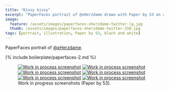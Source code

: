 ```yaml
---
title: "Kissy kissy"
excerpt: "PaperFaces portrait of @xHerzdame drawn with Paper by 53 on an iPad."
image: 
  feature: /assets/images/paperfaces-xherzdame-twitter-lg.jpg
  thumb: /assets/images/paperfaces-xherzdame-twitter-150.jpg
tags: [portrait, illustration, Paper by 53, black and white]
---
```


PaperFaces portrait of <a href="http://twitter.com/xHerzdame">@xHerzdame</a>.

{% include boilerplate/paperfaces-2.md %}

<figure class="half">
	<a href="{{ site.url }}/assets/images/paperfaces-xherzdame-process-1-lg.jpg"><img src="{{ site.url }}/assets/images/paperfaces-xherzdame-process-1-600.jpg" alt="Work in process screenshot"></a>
	<a href="{{ site.url }}/assets/images/paperfaces-xherzdame-process-2-lg.jpg"><img src="{{ site.url }}/assets/images/paperfaces-xherzdame-process-2-600.jpg" alt="Work in process screenshot"></a>
	<a href="{{ site.url }}/assets/images/paperfaces-xherzdame-process-3-lg.jpg"><img src="{{ site.url }}/assets/images/paperfaces-xherzdame-process-3-600.jpg" alt="Work in process screenshot"></a>
	<a href="{{ site.url }}/assets/images/paperfaces-xherzdame-process-4-lg.jpg"><img src="{{ site.url }}/assets/images/paperfaces-xherzdame-process-4-600.jpg" alt="Work in process screenshot"></a>
	<a href="{{ site.url }}/assets/images/paperfaces-xherzdame-process-5-lg.jpg"><img src="{{ site.url }}/assets/images/paperfaces-xherzdame-process-5-600.jpg" alt="Work in process screenshot"></a>
	<a href="{{ site.url }}/assets/images/paperfaces-xherzdame-process-6-lg.jpg"><img src="{{ site.url }}/assets/images/paperfaces-xherzdame-process-6-600.jpg" alt="Work in process screenshot"></a>
	<figcaption>Work in progress screenshots (Paper by 53).</figcaption>
</figure>